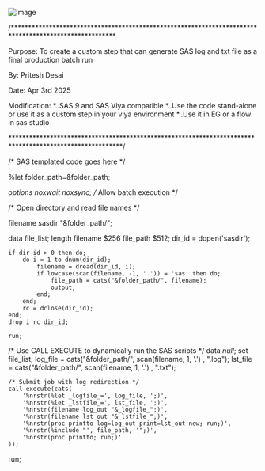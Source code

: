 ![image](https://github.com/user-attachments/assets/8428dcc2-2fab-4489-ac4e-8d538fc3305e)



/******************************************************************************************************

Purpose: To create a custom step that can generate SAS log and txt file as a final production batch run

By: Pritesh Desai

Date: Apr 3rd 2025

Modification: 
*..SAS 9 and SAS Viya compatible
*..Use the code stand-alone or use it as a custom step in your viya environment
*..Use it in EG or a flow in sas studio


********************************************************************************************************/

/* SAS templated code goes here */

%let folder_path=&folder_path;

*options noxwait noxsync; /* Allow batch execution */

/* Open directory and read file names */

filename sasdir "&folder_path/";

data file_list;
    length filename $256 file_path $512;
    dir_id = dopen('sasdir');

    if dir_id > 0 then do;
        do i = 1 to dnum(dir_id);
            filename = dread(dir_id, i);
            if lowcase(scan(filename, -1, '.')) = 'sas' then do;
                file_path = cats("&folder_path/", filename);
                output;
            end;
        end;
        rc = dclose(dir_id);
    end;
    drop i rc dir_id;

	run;



/* Use CALL EXECUTE to dynamically run the SAS scripts */
data _null_;
    set file_list;
    log_file = cats("&folder_path/", scan(filename, 1, '.') , ".log");
    lst_file = cats("&folder_path/", scan(filename, 1, '.') , ".txt");

    /* Submit job with log redirection */
    call execute(cats(
        '%nrstr(%let _logfile_=', log_file, ';)',
        '%nrstr(%let _lstfile_=', lst_file, ';)',
        '%nrstr(filename log_out "&_logfile_";)',
        '%nrstr(filename lst_out "&_lstfile_";)',
        '%nrstr(proc printto log=log_out print=lst_out new; run;)', 
        '%nrstr(%include "', file_path, '";)', 
        '%nrstr(proc printto; run;)'
    ));
run;
